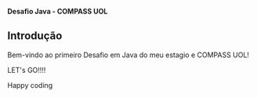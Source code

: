 **Desafio Java - COMPASS UOL**


## Introdução
Bem-vindo ao primeiro Desafio em Java do meu estagio e COMPASS UOL! 


LET's GO!!!!

Happy coding
